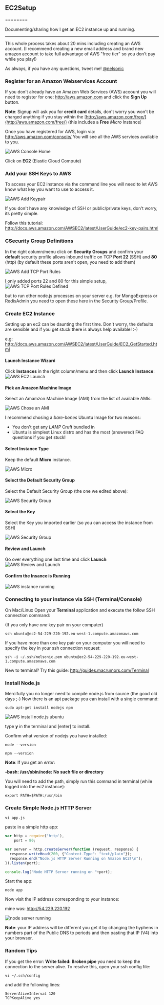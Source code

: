 ## EC2Setup
========

Documenting/sharing how I get an EC2 instance up and running.

- - -

This whole process takes about 20 mins including creating an AWS account.
(I recommend creating a new email address and brand new amazon account to take
full advantage of AWS "free tier" so you don't pay while you play!)

As always, if you have any questions, tweet me!
[@nelsonic](https://twitter.com/nelsonic)

### Register for an Amazon Webservices Account

If you don't already have an Amazon Web Services (AWS) account
you will need to register for one:
http://aws.amazon.com and click the **Sign Up** button.

**Note**: Signup will ask you for **credit card** details,
don't worry you won't be charged anything if you stay within
the [http://aws.amazon.com/free/](http://aws.amazon.com/free/)
(this includes a **Free** *Micro* Instance)

Once you have registered for AWS, login via: http://aws.amazon.com/console/
You will see all the AWS services available to you.

![AWS Console Home](https://raw.githubusercontent.com/dwyl/learn-amazon-web-services/025cd2c05c36aaf4e3884e244c0469d3a62e4201/screenshots/AWS-console-home.png "AWS Console Home")

Click on **EC2** (Elastic Cloud Compute)


### Add your SSH Keys to AWS

To access your EC2 instance via the command line you will need to let AWS know
what key you want to use to access it.

![AWS Add Keypair](https://raw.githubusercontent.com/dwyl/learn-amazon-web-services/025cd2c05c36aaf4e3884e244c0469d3a62e4201/screenshots/AWS-import-keypair-nelsonic.png "AWS Add Key Pair")


If you don't have any knowledge of SSH or public/private keys, don't worry,
its pretty simple.

Follow this tutorial: http://docs.aws.amazon.com/AWSEC2/latest/UserGuide/ec2-key-pairs.html



### CSecurity Group Definitions

In the right column/menu click on **Security Groups**
and confirm your **default** security profile allows
inbound traffic on TCP **Port 22** (SSH) and **80** (http)
(by default these ports aren't open, you need to add them)

![AWS Add TCP Port Rules](https://raw.githubusercontent.com/dwyl/learn-amazon-web-services/025cd2c05c36aaf4e3884e244c0469d3a62e4201/screenshots/AWS-security-group-add-TCP-rule.png "AWS  Add TCP Port Rules")

I only added ports 22 and 80 for this simple setup,
![AWS TCP Port Rules Defined](https://raw.githubusercontent.com/dwyl/learn-amazon-web-services/025cd2c05c36aaf4e3884e244c0469d3a62e4201/screenshots/AWS-security-groups-rules-defined.png "AWS TCP Port Rules")

but to run other node.js processes on your server
e.g. for MongoExpress or RedisAdmin you need to open
these here in the Security Group/Profile.

### Create EC2 Instance

Setting up an ec2 can be daunting the first time.
Don't worry, the defaults are sensible and if you get stuck
there is always help available! :-)

e.g: http://docs.aws.amazon.com/AWSEC2/latest/UserGuide/EC2_GetStarted.html


#### Launch Instance Wizard

Click **Instances** in the right column/menu and then click **Launch Instance**:
![AWS EC2 Launch](https://raw.githubusercontent.com/dwyl/learn-amazon-web-services/025cd2c05c36aaf4e3884e244c0469d3a62e4201/screenshots/AWS-create-ec2-instance-step0-launch.png "AWS ec2 launch")


#### Pick an Amazon Machine Image

Select an Amamzon Machine Image (AMI) from the list of available AMIs:

![AWS Chose an AMI](https://raw.githubusercontent.com/dwyl/learn-amazon-web-services/025cd2c05c36aaf4e3884e244c0469d3a62e4201/screenshots/AWS-create-ec2-instance-step1-choose-ami.png "AWS Pick an AMI")

I recommend chosing a *bare-bones* Ubuntu Image for two reasons:
- You don't get any *LAMP* Cruft bundled in
- Ubuntu is simplest Linux distro and has the most (answered) FAQ questions if you get stuck!


#### Select Instance Type

Keep the default **Micro** instance.

![AWS Micro](https://raw.githubusercontent.com/dwyl/learn-amazon-web-services/025cd2c05c36aaf4e3884e244c0469d3a62e4201/screenshots/AWS-create-ec2-instance-step2-chose-instance-type.png "AWS Micro")

#### Select the Default Security Group

Select the Default Security Group (the one we edited above):

![AWS Security Group](https://raw.githubusercontent.com/dwyl/learn-amazon-web-services/025cd2c05c36aaf4e3884e244c0469d3a62e4201/screenshots/AWS-create-ec2-instance-step6-configure-security-group.png "AWS Security Group")


#### Select the Key

Select the Key you imported earlier (so you can access the instance from SSH)

![AWS Security Group](https://raw.githubusercontent.com/dwyl/learn-amazon-web-services/025cd2c05c36aaf4e3884e244c0469d3a62e4201/screenshots/AWS-create-ec2-instance-step4-select-existing-key-pair.png "AWS Security Group")


#### Review and Launch

Go over everything one last time and click **Launch**
![AWS Review and Launch](https://raw.githubusercontent.com/dwyl/learn-amazon-web-services/025cd2c05c36aaf4e3884e244c0469d3a62e4201/screenshots/AWS-create-ec2-instance-step7-review-and-launch.png "AWS Review and Launch")


#### Confirm the Insance is Running


![AWS instance running](https://raw.githubusercontent.com/dwyl/learn-amazon-web-services/025cd2c05c36aaf4e3884e244c0469d3a62e4201/screenshots/AWS-create-ec2-instance-step8-instance-running.png "AWS instance running")


### Connecting to your instance via SSH (Terminal/Console)

On Mac/Linux Open your **Terminal** application and execute
the follow SSH connection command:

(If you only have *one* key pair on your computer)

```terminal
ssh ubuntu@ec2-54-229-220-192.eu-west-1.compute.amazonaws.com
```

If you have more than one key pair on your computer
you will need to specify the key in your ssh connection request:

```terminal
ssh -i ~/.ssh/nelsonic.pem ubuntu@ec2-54-229-220-192.eu-west-1.compute.amazonaws.com
```

New to terminal? Try this guide: http://guides.macrumors.com/Terminal


### Install Node.js

Mercifully you no longer need to compile node.js from source (the good old days ;-)
Now there is an apt package you can install with a single command:

```terminal
sudo apt-get install nodejs npm
```
![AWS install node.js ubuntu](https://raw.githubusercontent.com/dwyl/learn-amazon-web-services/025cd2c05c36aaf4e3884e244c0469d3a62e4201/screenshots/AWS-sudo-apt-get-install-nodejs.png "AWS install node.js on ubuntu")


type **y** in the terminal and [enter] to install.

Confirm what version of nodejs you have installed:

```terminal
node --version
```

```terminal
npm --version
```

**Note**: If you get an *error*:

**-bash: /usr/sbin/node: No such file or directory**

You will need to add the path, simply run this command in terminal
(while logged into the ec2 instance):

```terminal
export PATH=$PATH:/usr/bin
```

### Create Simple Node.js HTTP Server

```terminal
vi app.js
```
paste in a simple http app:

```javascript
var http = require('http'),
	port = 80;

var server = http.createServer(function (request, response) {
  response.writeHead(200, {"Content-Type": "text/plain"});
  response.end("Node.js HTTP Server Running on Amazon EC2!\n");
}).listen(port);

console.log("Node HTTP Server running on "+port);
```

Start the app:

```terminal
node app
```

Now visit the IP address corresponding to your instance:

mine was: http://54.229.220.192

![node server running](https://raw.githubusercontent.com/dwyl/learn-amazon-web-services/025cd2c05c36aaf4e3884e244c0469d3a62e4201/screenshots/AWS-node-running.png "Node HTTP Server Working")

**Note**: your IP address will be different
you get it by changing the hyphens in numbers part of the Public DNS
to periods and then pasting that IP (V4) into your browser.


### Random Tips

If you get the error: **Write failed: Broken pipe**
you need to keep the connection to the server alive.
To resolve this, open your ssh config file:

```terminal
vi ~/.ssh/config
```

and add the following lines:

```
ServerAliveInterval 120
TCPKeepAlive yes
```
